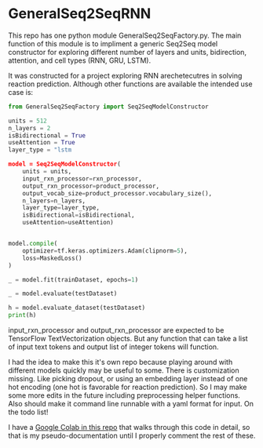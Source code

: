 # GeneralSeq2SeqRNN

This repo has one python module GeneralSeq2SeqFactory.py. The main function of 
this module is to impliment a generic Seq2Seq model constructor for exploring
different number of layers and units, bidirection, attention, and cell types 
(RNN, GRU, LSTM).

It was constructed for a project exploring RNN arechetecutres in solving reaction
prediction. Although other functions are available the intended use case is:
```python
from GeneralSeq2SeqFactory import Seq2SeqModelConstructor

units = 512
n_layers = 2
isBidirectional = True
useAttention = True
layer_type = "lstm

model = Seq2SeqModelConstructor(
    units = units,
    input_rxn_processor=rxn_processor,
    output_rxn_processor=product_processor, 
    output_vocab_size=product_processor.vocabulary_size(),
    n_layers=n_layers,
    layer_type=layer_type,
    isBidirectional=isBidirectional,
    useAttention=useAttention)


model.compile(
    optimizer=tf.keras.optimizers.Adam(clipnorm=5),
    loss=MaskedLoss()
)

_ = model.fit(trainDataset, epochs=1)

_ = model.evaluate(testDataset)

h = model.evaluate_dataset(testDataset)
print(h)

```

input_rxn_processor and output_rxn_processor are expected to be TensorFlow TextVectorization objects. 
But any function that can take a list of input text tokens and output list of integer tokens will
function.

I had the idea to make this it's own repo because playing around with different models quickly may be
useful to some. There is customization missing. Like picking dropout, or using an embedding layer instead
of one hot encoding (one hot is favorable for reaction prediction). So I may make some more edits in the future
including preprocessing helper functions. Also should make it command line runnable with a yaml format for input.
On the todo list!

I have a [Google Colab in this repo](https://github.com/dfossl/IWSS_ReactionPrediction_CoLab) that walks through this code in detail, so that is my pseudo-documentation until I properly comment the rest of these.